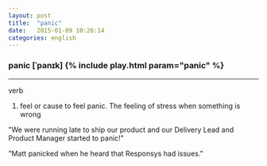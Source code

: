 ```yaml
---
layout: post
title:  "panic"
date:   2015-01-09 10:26:14 
categories: english
---
```

### panic [ˈpanɪk] {% include play.html param="panic" %}
-----------
verb 

1. feel or cause to feel panic.  The feeling of stress when something is wrong

"We were running late to ship our product and our Delivery Lead and Product Manager started to panic!"

"Matt panicked when he heard that Responsys had issues."

